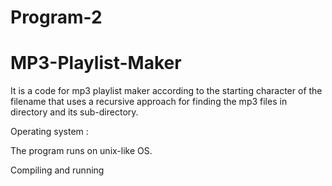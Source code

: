 # Program-2
# MP3-Playlist-Maker


It is a code for mp3 playlist maker according to the starting character of the filename that uses a recursive approach for finding the mp3 files in directory and its sub-directory.

Operating system :

The program runs on unix-like OS.

Compiling and running
